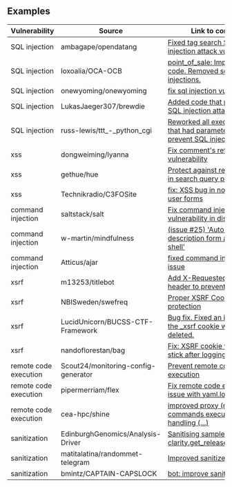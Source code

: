 
## Examples




| Vulnerability        | Source  | Link to commit         | File |
| --------------------|--------- |-------------| -----|
| SQL injection        | ambagape/opendatang | [Fixed tag search SQL-injection attack vulnerability.](https://github.com/ambagape/opendatang/commit/f020853c54a1851f196d7fd8897c4620bccf9f6c) | sql-1.py |
| SQL injection        |  loxoalia/OCA-OCB  | [point_of_sale: Improved code. Removed sql injections.](https://github.com/loxoalia/OCA-OCB/commit/b48fb1cde6b7bbc49f502974a034ee1cf7e87e6c)   | sql-2.py |
| SQL injection        | onewyoming/onewyoming  | [fix sql injection vulnerability ](https://github.com/onewyoming/onewyoming/commit/54fc7b076fda2de74eeb55e6b75b28e09ef231c2)  | sql-3.py |
| SQL injection        | LukasJaeger307/brewdie  | [Added code that prevents SQL injection attacks](https://github.com/LukasJaeger307/brewdie/commit/c603201e401e414097358f32a23ca5521aa39dec) | sql-4.py |
| SQL injection        | russ-lewis/ttt_-_python_cgi  | [Reworked all execute() calls that had parameters, to prevent SQL injection](https://github.com/russ-lewis/ttt_-_python_cgi/commit/6096f43fd4b2d91211eec4614b7960c0816900da)| sql-5.py |
|xss| dongweiming/lyanna | [Fix comment's reflected xss vulnerability ](https://github.com/dongweiming/lyanna/commit/fcefac79e4b7601e81a3b3fe0ad26ab18ee95d7d) | xss-1.py |
|xss| gethue/hue| [ Protect against reflected XSS in search query parameters](https://github.com/gethue/hue/commit/37b529b1f9aeb5d746599a9ed4e2288cf3ad3e1d) | xss-2.py |
|xss| Technikradio/C3FOSite | [fix: XSS bug in now exposed user forms ](https://github.com/Technikradio/C3FOCSite/commit/6e330d4d44bbfdfce9993dffea97008276771600) | xss-3.py|
| command injection        | saltstack/salt  | [Fix command injection vulnerability in disk.usage](https://github.com/saltstack/salt/commit/ebdef37b7e5d2b95a01d34b211c61c61da67e46a) | command_injection-1.py |
| command injection        | w-martin/mindfulness  | [(issue #25) 'Auto-fill description form acts as a shell'](https://github.com/w-martin/mindfulness/commit/62e1d5ce9deb57468cf917ce0ce838120ec84c46) | command_injection-2.py |
| command injection        |  Atticus/ajar | [fixed command injection issue](https://github.com/Atticuss/ajar/commit/5ed8aba271ad20e6168f2e3bd6c25ba89b84484f) | command_injection-3.py |
| xsrf        | m13253/titlebot | [Add X-Requested-With header to prevent XSRF ](https://github.com/m13253/titlebot/commit/4164d239f0f59b9ef04e3d168e68f958991fe88f) | xsrf-1.py |
| xsrf        | NBISweden/swefreq  | [Proper XSRF Cookie protection ](https://github.com/NBISweden/swefreq/commit/d6e94e4208158460f9b468d28f94ea29fb2315ce) | xsrf-2.py |
| xsrf        | LucidUnicorn/BUCSS-CTF-Framework | [ Bug fix. Fixed an issue where the _xsrf cookie was being deleted.](https://github.com/LucidUnicorn/BUCSS-CTF-Framework/commit/1a6a1dd6540b0b1441d270e9ea62f9a8c0c6e1bf) | xsrf-3.py |
| xsrf        | nandoflorestan/bag | [Fix: XSRF cookie wouldn't stick after logging out ](https://github.com/nandoflorestan/bag/commit/3b55dd0c22fd9ba78a785be61f3da0cbdcafd5f9) | xsrf-4.py |
| remote code execution        | Scout24/monitoring-config-generator | [Prevent remote code execution](https://github.com/Scout24/monitoring-config-generator/commit/2191fe6c5a850ddcf7a78f7913881cef1677500d) | remote_code_execution-1.py |
| remote code execution        | pipermerriam/flex | [Fix remote code execution issue with yaml.load ](https://github.com/pipermerriam/flex/commit/329c0a8ae6fde575a7d9077f1013fa4a86112d0c) | remote_code_execution-2.py |
| remote code execution        | cea-hpc/shine | [improved proxy (remote) commands execution error handling (...)](https://github.com/cea-hpc/shine/commit/7ff203be36e439b535894764c37a8446351627ec) | remote_code_execution-3.py |
| sanitization        | EdinburghGenomics/Analysis-Driver | [ Sanitising sample ids in clarity.get_released_samples.](https://github.com/EdinburghGenomics/Analysis-Driver/commit/4dd59ba3302126bb3a31f24b385c714aaf0bfa86) | sanitize-1.py |
| sanitization        | matitalatina/randommet-telegram | [Improved sanitize message ](https://github.com/matitalatina/randommet-telegram/commit/a59f62da51c13bd655bb685db776ef9293a1d0a2) | sanitize-2.py |
| sanitization        |bmintz/CAPTAIN-CAPSLOCK  | [bot: improve sanitization a bit](https://github.com/bmintz/CAPTAIN-CAPSLOCK/commit/a70f89c14cdd079db8bd1edd2f9db5376fea543b) | sanitize-3.py |
